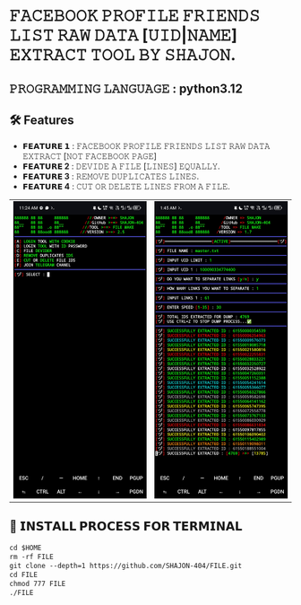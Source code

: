 # 𝙵𝙰𝙲𝙴𝙱𝙾𝙾𝙺 𝙿𝚁𝙾𝙵𝙸𝙻𝙴 𝙵𝚁𝙸𝙴𝙽𝙳𝚂 𝙻𝙸𝚂𝚃 𝚁𝙰𝚆 𝙳𝙰𝚃𝙰 [𝚄𝙸𝙳|𝙽𝙰𝙼𝙴] 𝙴𝚇𝚃𝚁𝙰𝙲𝚃 𝚃𝙾𝙾𝙻 𝙱𝚈 𝚂𝙷𝙰𝙹𝙾𝙽.

## 𝙿𝚁𝙾𝙶𝚁𝙰𝙼𝙼𝙸𝙽𝙶 𝙻𝙰𝙽𝙶𝚄𝙰𝙶𝙴 : python3.12

## :hammer_and_wrench: Features
 
- **𝗙𝗘𝗔𝗧𝗨𝗥𝗘 𝟭** : 𝙵𝙰𝙲𝙴𝙱𝙾𝙾𝙺 𝙿𝚁𝙾𝙵𝙸𝙻𝙴 𝙵𝚁𝙸𝙴𝙽𝙳𝚂 𝙻𝙸𝚂𝚃 𝚁𝙰𝚆 𝙳𝙰𝚃𝙰 𝙴𝚇𝚃𝚁𝙰𝙲𝚃 [𝙽𝙾𝚃 𝙵𝙰𝙲𝙴𝙱𝙾𝙾𝙺 𝙿𝙰𝙶𝙴]
- **𝗙𝗘𝗔𝗧𝗨𝗥𝗘 2** : 𝙳𝙴𝚅𝙸𝙳𝙴 𝙰 𝙵𝙸𝙻𝙴 [𝙻𝙸𝙽𝙴𝚂] 𝙴𝚀𝚄𝙰𝙻𝙻𝚈.
- **𝗙𝗘𝗔𝗧𝗨𝗥𝗘 3** : 𝚁𝙴𝙼𝙾𝚅𝙴 𝙳𝚄𝙿𝙻𝙸𝙲𝙰𝚃𝙴𝚂 𝙻𝙸𝙽𝙴𝚂.
- **𝗙𝗘𝗔𝗧𝗨𝗥𝗘 4** : 𝙲𝚄𝚃 𝙾𝚁 𝙳𝙴𝙻𝙴𝚃𝙴 𝙻𝙸𝙽𝙴𝚂 𝙵𝚁𝙾𝙼 𝙰 𝙵𝙸𝙻𝙴.
<table>
  <tr>
    <td><img src="https://raw.githubusercontent.com/SHAJON-404/FILE/refs/heads/main/IMAGE/V2.5.jpg" alt="Main Menu Image" width="450"></td>
    <td><img src="https://raw.githubusercontent.com/SHAJON-404/FILE/refs/heads/main/IMAGE/dump.jpg" alt="Dumping Image" width="450"></td>
  </tr>
</table>

## :rocket: 𝗜𝗡𝗦𝗧𝗔𝗟𝗟 𝗣𝗥𝗢𝗖𝗘𝗦𝗦 𝗙𝗢𝗥 𝗧𝗘𝗥𝗠𝗜𝗡𝗔𝗟
```
cd $HOME
rm -rf FILE
git clone --depth=1 https://github.com/SHAJON-404/FILE.git
cd FILE
chmod 777 FILE
./FILE
```
